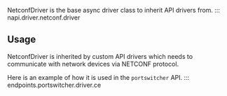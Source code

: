 NetconfDriver is the base async driver class to inherit API drivers from.
::: napi.driver.netconf.driver

## Usage

NetconfDriver is inherited by custom API drivers which needs to communicate with network devices via NETCONF protocol.

Here is an example of how it is used in the `portswitcher` API.
::: endpoints.portswitcher.driver.ce
